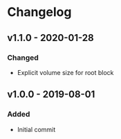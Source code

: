 # Changelog

## v1.1.0 - 2020-01-28
### Changed
- Explicit volume size for root block

## v1.0.0 - 2019-08-01
### Added
- Initial commit
